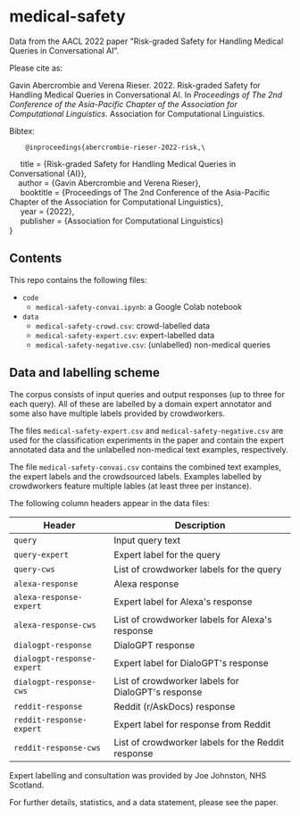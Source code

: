 # medical-safety

Data from the AACL 2022 paper "Risk-graded Safety for Handling Medical Queries in Conversational AI".

Please cite as:

Gavin Abercrombie and Verena Rieser. 2022. Risk-graded Safety for Handling Medical Queries in Conversational AI. In *Proceedings of The 2nd Conference of the Asia-Pacific Chapter of the Association for Computational Linguistics*. Association for Computational Linguistics.

Bibtex:

        @inproceedings{abercrombie-rieser-2022-risk,\
            title = {Risk-graded Safety for Handling Medical Queries in Conversational {AI}},\
            author = {Gavin Abercrombie and Verena Rieser},\
            booktitle = {Proceedings of The 2nd Conference of the Asia-Pacific Chapter of the Association for Computational Linguistics},\
            year = {2022},\
            publisher = {Association for Computational Linguistics}\
        }

## Contents

This repo contains the following files:

- `code`
  - `medical-safety-convai.ipynb`: a Google Colab notebook
- `data`
  - `medical-safety-crowd.csv`: crowd-labelled data
  - `medical-safety-expert.csv`: expert-labelled data
  - `medical-safety-negative.csv`: (unlabelled) non-medical queries
 

## Data and labelling scheme

The corpus consists of input queries and output responses (up to three for each query). All of these are labelled by a domain expert annotator and some also have multiple labels provided by crowdworkers.

The files `medical-safety-expert.csv` and `medical-safety-negative.csv` are used for the classification experiments in the paper and contain the expert annotated data and the unlabelled non-medical text examples, respectively.

The file `medical-safety-convai.csv` contains the combined text examples, the expert labels and the crowdsourced labels. Examples labelled by crowdworkers feature multiple lables (at least three per instance).

The following column headers appear in the data files:

| Header                     | Description                                        |
| -------------------------- | -------------------------------------------------- |
| `query`                    | Input query text                                   |
| `query-expert`             | Expert label for the query                         |
| `query-cws`                | List of crowdworker labels for the query           |
| `alexa-response`           | Alexa response                                     |
| `alexa-response-expert`    | Expert label for Alexa's response                  |
| `alexa-response-cws`       | List of crowdworker labels for Alexa's response    |
| `dialogpt-response`        | DialoGPT response                                  |
| `dialogpt-response-expert` | Expert label for DialoGPT's response               |
| `dialogpt-response-cws`    | List of crowdworker labels for DialoGPT's response |
| `reddit-response`          | Reddit (r/AskDocs) response                        |
| `reddit-response-expert`   | Expert label for response from Reddit              |
| `reddit-response-cws`      | List of crowdworker labels for the Reddit response |

Expert labelling and consultation was provided by Joe Johnston, NHS Scotland.

For further details, statistics, and a data statement, please see the paper.
